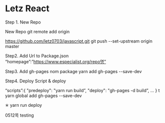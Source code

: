 # Letz React

Step 1. New Repo

New Repo git remote add origin

https://github.com/letz0703/javascript.git git push --set-upstream origin master

Step2. Add Url to Package.json
“homepage”:”https://www.especialist.org/repo명”

Step3. Add gh-pages nom package
yarn add gh-pages --save-dev

Step4. Deploy Script & deploy

“scripts”:{
"predeploy": "yarn run build”,
"deploy": "gh-pages -d build”,
…
}
t
yarn global add gh-pages --save-dev

✭ yarn run deploy

0512목 testing
